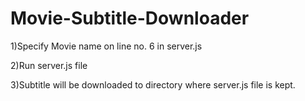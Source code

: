 # Movie-Subtitle-Downloader

1)Specify Movie name on line no. 6 in server.js

2)Run server.js file

3)Subtitle will be downloaded to directory where server.js file is kept.
